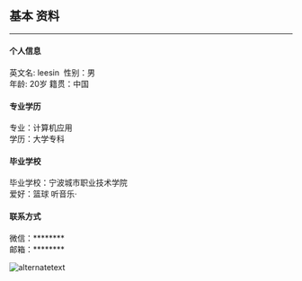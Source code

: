<div class="container">
   <div class="section-title center">
     <h2>基本 <strong>资料</strong></h2>
     <hr>
     </div>
   <div class="space"></div>
   <div class="row">
     <div class="col-md-3 col-sm-6 service"> <i class="fa fa-laptop"></i>
       <h4><strong>个人信息</strong></h4>
       <p>
 英文名: leesin &nbsp;性别：男<br />
 年龄: 20岁 籍贯：中国
 </p>
     </div>
     <div class="col-md-3 col-sm-6 service"> <i class="fa fa-code"></i>
       <h4><strong>专业学历</strong></h4>
       <p>
 专业：计算机应用<br />
 学历：大学专科<br />
 
 </p>
     </div>
     <div class="col-md-3 col-sm-6 service"> <i class="fa fa-rocket"></i>
       <h4><strong>毕业学校</strong></h4>
       <p>
   毕业学校：宁波城市职业技术学院<br />
   爱好：篮球 听音乐·
 </p>
     </div>
     <div class="col-md-3 col-sm-6 service"> <i class="fa fa-bullseye"></i>
       <h4><strong>联系方式</strong></h4>
       <p>微信：********<br />
   邮箱：********</p>
     </div>
   </div>
 </div>
<img src="https://i.postimg.cc/W498qWBj/2023-03-27-15-21-36-1.png" alt="alternatetext">
